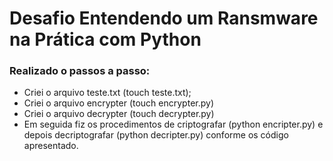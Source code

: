 # Desafio Entendendo um Ransmware na Prática com Python

### Realizado o passos a passo:

- Criei o arquivo teste.txt (touch teste.txt);
- Criei o arquivo encrypter (touch encrypter.py)
- Criei o arquivo decrypter (touch decrypter.py)
- Em seguida fiz os procedimentos de criptografar (python encripter.py) e depois decriptografar (python decripter.py) conforme os código apresentado.
